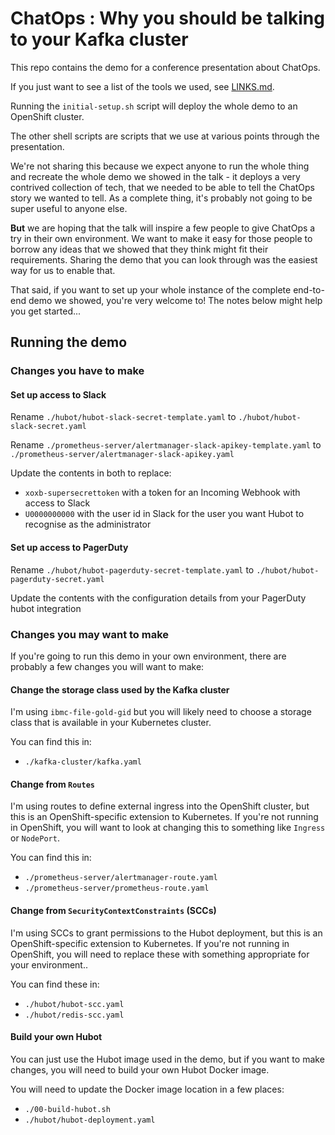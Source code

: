 # ChatOps : Why you should be talking to your Kafka cluster

This repo contains the demo for a conference presentation about ChatOps.

If you just want to see a list of the tools we used, see [LINKS.md](./LINKS.md).

Running the `initial-setup.sh` script will deploy the whole demo to an OpenShift cluster.

The other shell scripts are scripts that we use at various points through the presentation.

We're not sharing this because we expect anyone to run the whole thing and recreate the whole demo we showed in the talk - it deploys a very contrived collection of tech, that we needed to be able to tell the ChatOps story we wanted to tell. As a complete thing, it's probably not going to be super useful to anyone else.

**But** we are hoping that the talk will inspire a few people to give ChatOps a try in their own environment. We want to make it easy for those people to borrow any ideas that we showed that they think might fit their requirements. Sharing the demo that you can look through was the easiest way for us to enable that.

That said, if you want to set up your whole instance of the complete end-to-end demo we showed, you're very welcome to! The notes below might help you get started...

## Running the demo

### Changes you have to make

#### Set up access to Slack

Rename `./hubot/hubot-slack-secret-template.yaml` to `./hubot/hubot-slack-secret.yaml`

Rename `./prometheus-server/alertmanager-slack-apikey-template.yaml` to `./prometheus-server/alertmanager-slack-apikey.yaml`

Update the contents in both to replace:
- `xoxb-supersecrettoken` with a token for an Incoming Webhook with access to Slack
- `U0000000000` with the user id in Slack for the user you want Hubot to recognise as the administrator

#### Set up access to PagerDuty

Rename `./hubot/hubot-pagerduty-secret-template.yaml` to `./hubot/hubot-pagerduty-secret.yaml`

Update the contents with the configuration details from your PagerDuty hubot integration

### Changes you may want to make

If you're going to run this demo in your own environment, there are probably a few changes you will want to make:

#### Change the storage class used by the Kafka cluster
I'm using `ibmc-file-gold-gid` but you will likely need to choose a storage class that is available in your Kubernetes cluster.

You can find this in:
- `./kafka-cluster/kafka.yaml`

#### Change from `Routes`
I'm using routes to define external ingress into the OpenShift cluster, but this is an OpenShift-specific extension to Kubernetes. If you're not running in OpenShift, you will want to look at changing this to something like `Ingress` or `NodePort`.

You can find this in:
- `./prometheus-server/alertmanager-route.yaml`
- `./prometheus-server/prometheus-route.yaml`

#### Change from `SecurityContextConstraints` (SCCs)
I'm using SCCs to grant permissions to the Hubot deployment, but this is an OpenShift-specific extension to Kubernetes. If you're not running in OpenShift, you will need to replace these with something appropriate for your environment..

You can find these in:
- `./hubot/hubot-scc.yaml`
- `./hubot/redis-scc.yaml`

#### Build your own Hubot
You can just use the Hubot image used in the demo, but if you want to make changes, you will need to build your own Hubot Docker image.

You will need to update the Docker image location in a few places:
- `./00-build-hubot.sh`
- `./hubot/hubot-deployment.yaml`

